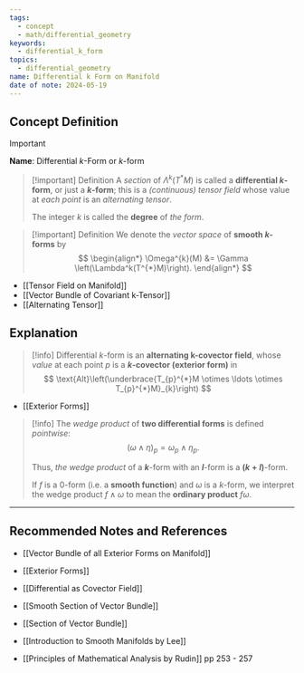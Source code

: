 ```yaml
---
tags:
  - concept
  - math/differential_geometry
keywords:
  - differential_k_form
topics:
  - differential_geometry
name: Differential k Form on Manifold
date of note: 2024-05-19
---
```


## Concept Definition

>[!important]
>**Name**: Differential $k$-Form or $k$-form

>[!important] Definition
>A *section* of $\Lambda^k(T^{*}M)$ is called a **differential $k$-form**, or just a **$k$-form**;  this is a *(continuous) tensor field* whose value at *each point* is an *alternating tensor*. 
>
>The integer $k$ is called the **degree** of *the form*. 

>[!important] Definition
>We denote the *vector space* of **smooth $k$-forms** by
>$$
> \begin{align*}
> \Omega^{k}(M) &= \Gamma \left(\Lambda^k(T^{*}M)\right).
> \end{align*}
>$$ 

- [[Tensor Field on Manifold]]
- [[Vector Bundle of Covariant k-Tensor]]
- [[Alternating Tensor]]

## Explanation

>[!info]
>Differential $k$-form is an **alternating k-covector field**, whose *value* at each point $p$ is a **$k$-covector (exterior form)** in
>$$
> \text{Alt}\left(\underbrace{T_{p}^{*}M \otimes \ldots \otimes T_{p}^{*}M}_{k}\right)
>$$

- [[Exterior Forms]]

>[!info]
>The *wedge product* of **two differential forms** is defined *pointwise*: 
>$$(\omega \wedge \eta)_p = \omega_p \wedge \eta_p.$$ 
>
>Thus, *the wedge product* of a **$k$**-form with an **$l$**-form is a **$(k +l)$**-form. 
>
>If $f$ is a $0$-form (i.e. a **smooth function**) and $\omega$ is a $k$-form, we interpret the wedge product  $f\wedge \omega$ to mean the **ordinary product** $f\omega$.





-----------
##  Recommended Notes and References

- [[Vector Bundle of all Exterior Forms on Manifold]]
- [[Exterior Forms]]

- [[Differential as Covector Field]]

- [[Smooth Section of Vector Bundle]]
- [[Section of Vector Bundle]]

- [[Introduction to Smooth Manifolds by Lee]]
- [[Principles of Mathematical Analysis by Rudin]] pp 253 - 257